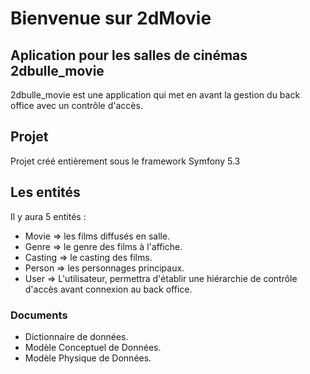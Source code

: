 # Bienvenue sur 2dMovie
## Aplication pour les salles de cinémas 2dbulle_movie

2dbulle_movie est une application qui met en avant la gestion du back office
avec un contrôle d'accès.

## Projet
Projet créé entièrement sous le framework Symfony 5.3

## Les entités
 Il y  aura 5 entités :
- Movie => les films diffusés en salle.
- Genre => le genre des films à l'affiche.
- Casting => le casting des films.
- Person => les personnages principaux.
- User => L'utilisateur, permettra d'établir une hiérarchie de contrôle d'accès avant connexion au back office.

### Documents
- Dictionnaire de données.
- Modèle Conceptuel de Données.
- Modèle Physique de Données.